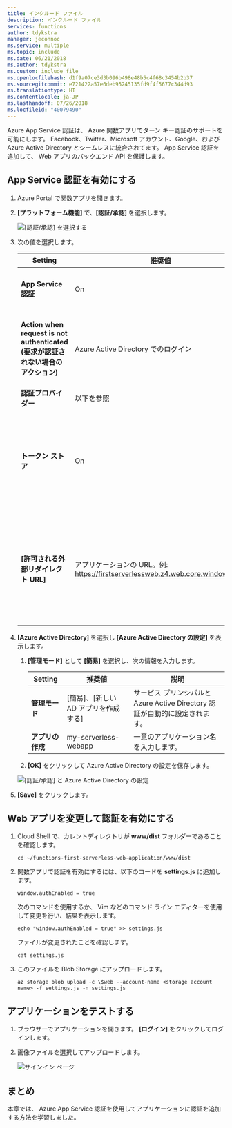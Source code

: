 ```yaml
---
title: インクルード ファイル
description: インクルード ファイル
services: functions
author: tdykstra
manager: jeconnoc
ms.service: multiple
ms.topic: include
ms.date: 06/21/2018
ms.author: tdykstra
ms.custom: include file
ms.openlocfilehash: d1f9a07ce3d3b096b498e48b5c4f68c3454b2b37
ms.sourcegitcommit: e721422a57e6deb95245135fd9f4f5677c344d93
ms.translationtype: HT
ms.contentlocale: ja-JP
ms.lasthandoff: 07/26/2018
ms.locfileid: "40079490"
---
```

Azure App Service 認証は、 Azure 関数アプリでターン キー認証のサポートを可能にします。 Facebook、Twitter、Microsoft アカウント、Google、および Azure Active Directory とシームレスに統合されてます。 App Service 認証を追加して、 Web アプリのバックエンド API を保護します。

## <a name="enable-app-service-authentication"></a>App Service 認証を有効にする

1. Azure Portal で関数アプリを開きます。

1. **[プラットフォーム機能]** で、**[認証/承認]** を選択します。

    ![[認証/承認] を選択する](media/functions-first-serverless-web-app/6-authorization.jpg)

1. 次の値を選択します。
    
    | Setting      |  推奨値   | 説明                                        |
    | --- | --- | ---|
    | **App Service 認証** | On | 認証を有効にします。 |
    | **Action when request is not authenticated (要求が認証されない場合のアクション)** | Azure Active Directory でのログイン | 構成済みの認証方法 (下記) を選択します。 |
    | **認証プロバイダー** | 以下を参照 | 以下を参照 |
    | **トークン ストア** | On | App Service でトークンを格納および管理できるようになります。 |
    | **[許可される外部リダイレクト URL]** | アプリケーションの URL。例: https://firstserverlessweb.z4.web.core.windows.net/ | ユーザーが認証された後に App Service からリダイレクトできる URL。 |

1. **[Azure Active Directory]** を選択し **[Azure Active Directory の設定]** を表示します。

    1. **[管理モード]** として **[簡易]** を選択し、次の情報を入力します。
    
        | Setting      |  推奨値   | 説明                                        |
        | --- | --- | ---|
        | **管理モード** | [簡易]、[新しい AD アプリを作成する] | サービス プリンシパルと Azure Active Directory 認証が自動的に設定されます。 |
        | **アプリの作成** | my-serverless-webapp | 一意のアプリケーション名を入力します。 |
    
    1. **[OK]** をクリックして Azure Active Directory の設定を保存します。

    ![[認証/承認] と Azure Active Directory の設定](media/functions-first-serverless-web-app/6-create-aad.png)

1. **[Save]** をクリックします。


## <a name="modify-the-web-app-to-enable-authentication"></a>Web アプリを変更して認証を有効にする

1. Cloud Shell で、カレントディレクトリが **www/dist** フォルダーであることを確認します。

    ```azurecli
    cd ~/functions-first-serverless-web-application/www/dist
    ```

1. 関数アプリで認証を有効にするには、以下のコードを **settings.js** に追加します。

    `window.authEnabled = true`

    次のコマンドを使用するか、 Vim などのコマンド ライン エディターを使用して変更を行い、結果を表示します。

    ```azurecli
    echo "window.authEnabled = true" >> settings.js
    ```

    ファイルが変更されたことを確認します。

    ```azurecli
    cat settings.js
    ```

1. このファイルを Blob Storage にアップロードします。

    ```azurecli
    az storage blob upload -c \$web --account-name <storage account name> -f settings.js -n settings.js
    ```


## <a name="test-the-application"></a>アプリケーションをテストする

1. ブラウザーでアプリケーションを開きます。 **[ログイン]** をクリックしてログインします。

1. 画像ファイルを選択してアップロードします。

    ![サインイン ページ](media/functions-first-serverless-web-app/6-aad-auth.png)
    

## <a name="summary"></a>まとめ

本章では、 Azure App Service 認証を使用してアプリケーションに認証を追加する方法を学習しました。
